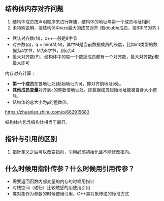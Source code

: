 ## 结构体内存对齐问题

1. 结构体成员按声明顺序来进行存储，结构体的地址与第一个成员地址相同
2. 未特殊说明，按结构体中size最大的成员对齐 (若double成员，按8字节对齐 )

- 默认对齐数(N)，c++一般是8字节
- 对齐数(q)，q = min(M,N)，其中M是当前数据成员的长度，比如int类型的数据为4字节，M为8字节，则q为4
- 最大对齐数(P)，结构体中的每一个数据成员都有一个对齐数，最大对齐数p取最大即可

内存对齐计算：

- **第一个成员**在首地址处(起始地址为`0`)，即对齐到地址`0`处。
- **其他成员变量**对齐到`q`的整数倍地址处，即数据成员起始地址能被自身大小整除。
- 结构体的总大小为`p`的整数倍。

https://zhuanlan.zhihu.com/p/662915683

结构体内包含结构体相当于展开。



## 指针与引用的区别

1. 指针定义之后可以改变指向，引用必须初始化且不能修改指向。

## 什么时候用指针传参？什么时候用引用传参？

- 需要返回函数内部变量的内存的时候用指针
- 对栈空间（递归）比较敏感的用使用引用
- 类对象作为参数的时候使用引用，C++类对象传递的标准方式

